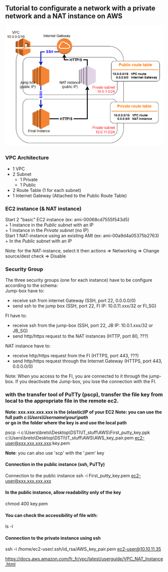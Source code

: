 ## Tutorial to configurate a network with a private network and a NAT instance on AWS

![Architecture](https://github.com/Cyril-Basquin/AWS/blob/master/Tutorials/Images/VPC_with_NAT_instance_JumpBox_FI.png)


### VPC Architecture
  + 1 VPC
  + 2 Subnet
      + 1 Private
      + 1 Public
  + 2 Route Table (1 for each subnet)
  + 1 Internet Gateway (Attached to the Public Route Table)


### EC2 instance (& NAT instance)
Start 2 "basic" EC2 instance (ex: ami-00068cd7555f543d5)  
    + 1 instance in the *Public subnet* with an IP  
    + 1 instance in the *Private subnet* (no IP)  
Start 1 NAT-instance using an existing AMI (ex: ami-00a9d4a05375b2763)  
    + In the *Public subnet* with an IP  

Note: for the NAT-instance, select it then actions => Networking => Change source/dest check => Disable


### Security Group
The three security groups (one for each instance) have to be configure according to the schema:  
Jump-box have to:
  - receive ssh from internet Gateway (SSH, port 22, 0.0.0.0/0)
  - send ssh to the jump box (SSH, port 22, FI IP: 10.0.11.xxx/32 or FI_SG)


FI have to:
  - receive ssh from the jump-box (SSH, port 22, JB IP: 10.0.1.xxx/32 or JB_SG)
  - send http/https request to the NAT instances (HTTP, port 80, ???)


NAT instance have to:
  - receive http/https request from the FI (HTTPS, port 443, ???)
  - send http/https request through the Internet Gateway (HTTPS, port 443, 0.0.0.0/0)


Note: When you access to the FI, you are connected to it through the jump-box. If you deactivate the Jump-box, you lose the connection with the FI.


### with the transfer tool of PuTTy (pscp), transfer the file key from local to the appropriate <b>file</b> in the remote ec2.  
**Note: xxx.xxx.xxx.xxx is the (elastic)IP of your EC2**
**Note: you can use the full path _c:\Users\Username\your\path_  
        or go in the folder where the key is and use the local path**

pscp -i c:\Users\breto\Desktop\DSTI\IT_stuff\AWS\First_putty_key.ppk c:\Users\breto\Desktop\DSTI\IT_stuff\AWS\AWS_key_pair.pem ec2-user@xxx.xxx.xxx.xxx:key.pem

**Note**: you can also use 'scp' with the '.pem' key


#### Connection in the public instance (ssh, PuTTy)
Connection to the public instance
ssh -i First_putty_key.pem ec2-user@xxx.xxx.xxx.xxx


#### In the public instance, allow readability only of the key
chmod 400 key.pem  

#### You can check the accessibility of file with:
ls -l

#### Connection to the private instance using ssh
ssh -i /home/ec2-user/.ssh/id_rsa/AWS_key_pair.pem ec2-user@10.10.11.35


https://docs.aws.amazon.com/fr_fr/vpc/latest/userguide/VPC_NAT_Instance.html
